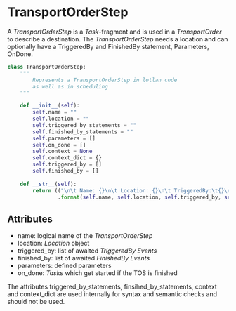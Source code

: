 # TransportOrderStep

A *TransportOrderStep* is a *Task*-fragment and is used in a *TransportOrder* to describe a destination.
The *TransportOrderStep* needs a location and can optionally have a TriggeredBy and FinishedBy statement, Parameters, OnDone.

```python
class TransportOrderStep:
    """
        Represents a TransportOrderStep in lotlan code
        as well as in scheduling
    """

    def __init__(self):
        self.name = ""
        self.location = ""
        self.triggered_by_statements = ""
        self.finished_by_statements = ""
        self.parameters = []
        self.on_done = []
        self.context = None
        self.context_dict = {}
        self.triggered_by = []
        self.finished_by = []
        
    def __str__(self):
        return (("\n\t Name: {}\n\t Location: {}\n\t TriggeredBy:\t{}\n\t FinishedBy:\t{}\n\t")
                .format(self.name, self.location, self.triggered_by, self.finished_by))
```

## Attributes

* name: logical name of the *TransportOrderStep*
* location: *Location* object
* triggered_by: list of awaited *TriggeredBy Events*
* finished_by: list of awaited *FinishedBy Events*
* parameters: defined parameters 
* on_done: *Tasks* which get started if the TOS is finished

The attributes triggered_by_statements, finsihed_by_statements, context and context_dict are used internally for syntax and semantic checks and should not be used.
